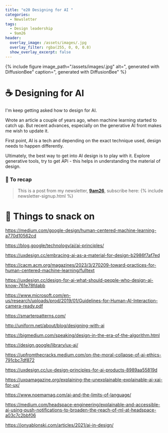 ```yaml
---
title: "e20 Designing for AI "
categories:
  - Newsletter
tags:
  - Design leadership
  - 9am26
header:
  overlay_image: /assets/images/.jpg
  overlay_filter: rgba(255, 0, 0, 0.8)
  show_overlay_excerpt: false
---
```


{% include figure image_path="/assets/images/.jpg" alt=", generated with DiffusionBee" caption=", generated with DiffusionBee" %}

# ☕ Designing for AI

I'm keep getting asked how to design for AI.

Wrote an article a couple of years ago, when machine learning started to catch up. But recent advances, especially on the generative AI front makes me wish to update it. 

First point, AI is a tech and depending on the exact technique used, design needs to happen differently.

Ultimately, the best way to get into AI design is to play with it. Explore generative tools, try to get APi - this helps in understanding the material of design.

### 🥤 To recap

> This is a post from my newsletter, **[9am26](https://polgarp.com/categories/newsletter/)**, subscribe here:
> {% include newsletter-signup.html %}

# 🍪 Things to snack on

https://medium.com/google-design/human-centered-machine-learning-a770d10562cd

https://blog.google/technology/ai/ai-principles/

https://uxdesign.cc/embracing-ai-as-a-material-for-design-b2986f7af7ed

https://cacm.acm.org/magazines/2023/3/270209-toward-practices-for-human-centered-machine-learning/fulltext

https://uxdesign.cc/design-for-ai-what-should-people-who-design-ai-know-761e78fdabb

https://www.microsoft.com/en-us/research/uploads/prod/2019/01/Guidelines-for-Human-AI-Interaction-camera-ready.pdf

https://smarterpatterns.com/

http://uniform.net/about/blog/designing-with-ai

https://bigmedium.com/speaking/design-in-the-era-of-the-algorithm.html

https://design.google/library/ux-ai/





https://upfromthecracks.medium.com/on-the-moral-collapse-of-ai-ethics-791cbc7df872

https://uxdesign.cc/ux-design-principles-for-ai-products-8989aa55819d

https://uxpamagazine.org/explaining-the-unexplainable-explainable-ai-xai-for-ux/

https://www.noemamag.com/ai-and-the-limits-of-language/

https://medium.com/headspace-engineering/explainable-and-accessible-ai-using-push-notifications-to-broaden-the-reach-of-ml-at-headspace-a03c7c2bbf06

https://jonyablonski.com/articles/2021/ai-in-design/






